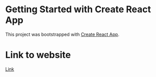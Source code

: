 # Getting Started with Create React App

This project was bootstrapped with [Create React App](https://github.com/facebook/create-react-app).

# Link to website

[Link](yoourcup.herokuapp.com)